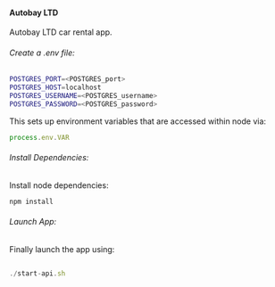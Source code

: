 #### Autobay LTD

Autobay LTD car rental app.


###### Create a .env file:

```bash
POSTGRES_PORT=<POSTGRES_port>
POSTGRES_HOST=localhost
POSTGRES_USERNAME=<POSTGRES_username>
POSTGRES_PASSWORD=<POSTGRES_password>
```

This sets up environment variables that are accessed within node via:
```javascript
process.env.VAR
```

###### Install Dependencies:

Install node dependencies:
```javascript
npm install
```

###### Launch App:

Finally launch the app using:
```javascript

./start-api.sh

```
